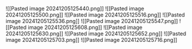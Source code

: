 ![[Pasted image 20241205125440.png]]
![[Pasted image 20241205125500.png]]
![[Pasted image 20241205125516.png]]
![[Pasted image 20241205125536.png]]
![[Pasted image 20241205125547.png]]
![[Pasted image 20241205125608.png]]
![[Pasted image 20241205125630.png]]
![[Pasted image 20241205125652.png]]
![[Pasted image 20241205125703.png]]
![[Pasted image 20241205125716.png]]
